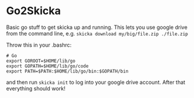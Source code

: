 # Go2Skicka

Basic go stuff to get skicka up and running. This lets you use google drive from the command line, e.g. `skicka download my/big/file.zip ./file.zip`

Throw this in your .bashrc:

```
# Go
export GOROOT=$HOME/lib/go
export GOPATH=$HOME/lib/go/code
export PATH=$PATH:$HOME/lib/go/bin:$GOPATH/bin
```

and then run `skicka init` to log into your google drive account. After that everything should work!
